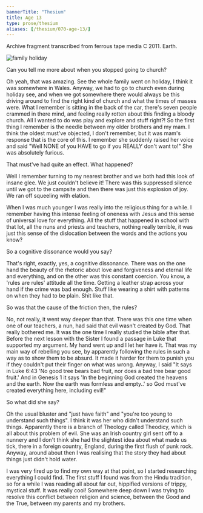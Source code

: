 ```yaml
---
bannerTitle: "Thesium" 
title: Age 13
type: prose/thesium
aliases: [/thesium/070-age-13/]
---
```


<div class="data">
Archive fragment transcribed from ferrous tape media C 2011. Earth.
</div>

![family holiday](/images/bio/eiger.jpg)

<div class="speech">

Can you tell me more about when you stopped going to church?

Oh yeah, that was amazing. See the whole family went on holiday, I think it was
somewhere in Wales. Anyway, we had to go to church even during holiday see, and
when we got somewhere there would always be this driving around to find the
right kind of church and what the times of masses were. What I remember is
sitting in the back of the car, there's seven people crammed in there mind, and
feeling really rotten about this finding a bloody church. All I wanted to do
was play and explore and stuff right?! So the first thing I remember is the
needle between my older brothers and my mam. I think the oldest must've
objected, I don't remember, but it was mam's response that is the core of this.
I remember she suddenly raised her voice and said "Well NONE of you HAVE to go
if you REALLY don't want to!" She was absolutely furious.  

That must've had quite an effect. What happened?  

Well I remember turning to my nearest brother and we both had this look of
insane glee. We just couldn't believe it! There was this suppressed silence
until we got to the campsite and then there was just this explosion of joy. We
ran off squeeling with elation.  

When I was much younger I was really into the religious thing for a while. I
remember having this intense feeling of oneness with Jesus and this sense of
universal love for everything. All the stuff that happened in school with that
lot, all the nuns and priests and teachers, nothing really terrible, it was
just this sense of the dislocation between the words and the actions you know?  

So a cognitive dissonance would you say?  

That's right, exactly, yes, a cognitive dissonance. There was on the one hand
the beauty of the rhetoric about love and forgiveness and eternal life and
everything, and on the other was this constant coercion. You know, a 'rules are
rules' attitude all the time. Getting a leather strap across your hand if the
crime was bad enough. Stuff like wearing a shirt with patterns on when they had
to be plain. Shit like that.  

So was that the cause of the friction then, the rules?  

No, not really, it went way deeper than that. There was this one time when one
of our teachers, a nun, had said that evil wasn't created by God. That really
bothered me. It was the one time I really studied the bible after that. Before
the next lesson with the Sister I found a passage in Luke that supported my
argument. My hand went up and I let her have it. That was my main way of
rebelling you see, by apparently following the rules in such a way as to show
them to be absurd. It made it harder for them to punish you if they couldn't
put their finger on what was wrong. Anyway, I said "It says in Luke 6:43 'No
good tree bears bad fruit, nor does a bad tree bear good fruit.' And in Genesis
1 it says 'In the beginning God created the heavens and the earth. Now the
earth was formless and empty..' so God must've created everything here,
including evil!"  

So what did she say?  

Oh the usual bluster and "just have faith" and "you're too young to understand
such things". I think it was her who didn't understand such things. Apparently
there is a branch of Theology called Theodicy, which is all about this problem
of evil. She was an Irish country girl sent off to a nunnery and I don't think
she had the slightest idea about what made us tick, there in a foreign country,
England, during the first flush of punk rock. Anyway, around about then I was
realising that the story they had about things just didn't hold water. 

I was very fired up to find my own way at that point, so I started researching
everything I could find. The first stuff I found was from the Hindu tradition,
so for a while I was reading all about far out, hippified versions of trippy,
mystical stuff. It was really cool! Somewhere deep down I was trying to resolve
this conflict between religion and science, between the Good and the True,
between my parents and my brothers. 
</div>
